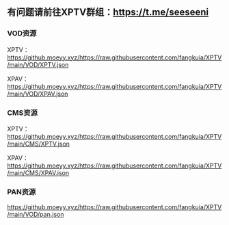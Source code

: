 ## 有问题请前往XPTV群组：https://t.me/seeseeni

### VOD资源
XPTV：https://github.moeyy.xyz/https://raw.githubusercontent.com/fangkuia/XPTV/main/VOD/XPTV.json

XPAV：https://github.moeyy.xyz/https://raw.githubusercontent.com/fangkuia/XPTV/main/VOD/XPAV.json
### CMS资源
XPTV：https://github.moeyy.xyz/https://raw.githubusercontent.com/fangkuia/XPTV/main/CMS/XPTV.json

XPAV：https://github.moeyy.xyz/https://raw.githubusercontent.com/fangkuia/XPTV/main/CMS/XPAV.json
### PAN资源
https://github.moeyy.xyz/https://raw.githubusercontent.com/fangkuia/XPTV/main/VOD/pan.json
